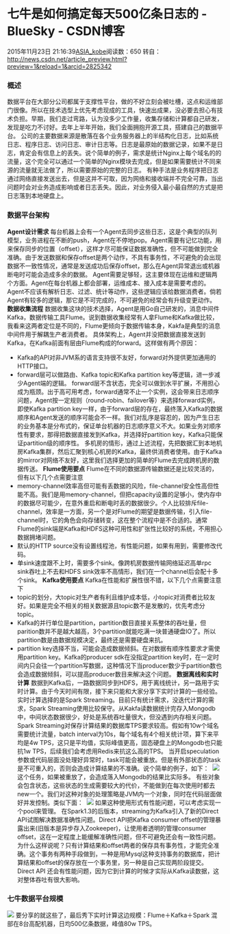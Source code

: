 # 七牛是如何搞定每天500亿条日志的 - BlueSky - CSDN博客
2015年11月23日 21:16:39[ASIA_kobe](https://me.csdn.net/ASIA_kobe)阅读数：650
转自：http://news.csdn.net/article_preview.html?preview=1&reload=1&arcid=2825342
### 概述
数据平台在大部分公司都属于支撑性平台，做的不好立刻会被吐槽，这点和运维部门很像。所以在技术选型上优先考虑现成的工具，快速出成果，没必要去担心有技术负担。早期，我们走过弯路，认为没多少工作量，收集存储和计算都自己研发，发现是吃力不讨好。去年上半年开始，我们全面拥抱开源工具，搭建自己的数据平台。
公司的主要数据来源是散落在各个业务服务器上的半结构化日志，比如系统日志、程序日志、访问日志、审计日志等。日志是最原始的数据记录，如果不是日志，肯定会有信息上的丢失。说个简单的例子，需求是统计Nginx上每个域名的的流量，这个完全可以通过一个简单的Nginx模块去完成，但是如果需要统计不同来源的流量就无法做了，所以需要原始的完整的日志。
有种手法是业务程序把日志通过网络直接发送出去，但是这并不可取，因为网络和接收端并不完全可靠，当出问题时会对业务造成影响或者日志丢失。因此，对业务侵入最小最自然的方式是把日志落到本地硬盘上。
### 数据平台架构
**Agent设计需求**
每台机器上会有一个Agent去同步这些日志，这是个典型的队列模型，业务进程在不断的push，Agent在不停地pop。Agent需要有记忆功能，用来保存同步的位置（offset），这样才尽可能保证数据准确性，但不可能做到完全准确。由于发送数据和保存offset是两个动作，不具有事务性，不可避免的会出现数据不一致性情况，通常是发送成功后保存offset，那么在Agent异常退出或机器断电时可能会造成多余的数据。 Agent需要足够轻，这主要体现在运维和逻辑两个方面。Agent在每台机器上都会部署，运维成本、接入成本是需要考虑的。Agent不应该有解析日志、过滤、统计等动作，这些逻辑应该给数据消费者。倘若Agent有较多的逻辑，那它是不可完成的，不可避免的经常会有升级变更动作。
**数据收集流程**
数据收集这块的技术选择，Agent是用Go自己研发的，消息中间件Kafka，数据传输工具Flume。说到数据收集经常有人拿Flume和Kafka做比较，我看来这两者定位是不同的，Flume更倾向于数据传输本身，Kakfa是典型的消息中间件用于解耦生产者消费者。
具体架构上，Agent并没把数据直接发送到Kafka，在Kafka前面有层由Flume构成的forward。这样做有两个原因：
- Kafka的API对非JVM系的语言支持很不友好，forward对外提供更加通用的HTTP接口。
- forward层可以做路由、Kafka topic和Kafka partition key等逻辑，进一步减少Agent端的逻辑。
forward层不含状态，完全可以做到水平扩展，不用担心成为瓶颈。出于高可用考虑，forward通常不止一个实例，这会带来日志顺序问题，Agent按一定规则（round-robin、failover等）来选择forward实例，即使Kafka partition key一样，由于forward层的存在，最终落入Kafka的数据顺序和Agent发送的顺序可能会不一样。我们对乱序是容忍的，因为产生日志的业务基本是分布式的，保证单台机器的日志顺序意义不大。如果业务对顺序性有要求，那得把数据直接发到Kafka，并选择好partition
 key，Kafka只能保证partition级的顺序性。
多机房的情形，通过上述流程，先把数据汇到本地机房Kafka集群，然后汇聚到核心机房的Kafka，最终供消费者使用。由于Kafka的mirror对网络不友好，这里我们选择更加的简单的Flume去完成跨机房的数据传送。
**Flume使用要点**
Flume在不同的数据源传输数据还是比较灵活的，但有以下几个点需要注意
- memory-channel效率高但可能有丢数据的风险，file-channel安全性高但性能不高。我们是用memory-channel，但把capacity设置的足够小，使内存中的数据尽可能少，在意外重启和断电时丢的数据很少。个人比较排斥file-channel，效率是一方面，另一个是对Flume的期望是数据传输，引入file-channel时，它的角色会向存储转变，这在整个流程中是不合适的。通常Flume的sink端是Kafka和HDFS这种可用性和扩张性比较好的系统，不用担心数据拥堵问题。
- 默认的HTTP source没有设置线程池，有性能问题，如果有用到，需要修改代码。
- 单sink速度跟不上时，需要多个sink。像跨机房数据传输网络延迟高单rpc sink吞吐上不去和HDFS sink效率不高情形，我们在一个channel后会配十多个sink。
**Kafka使用要点**
Kafka在性能和扩展性很不错，以下几个点需要注意下
- topic的划分，大topic对生产者有利且维护成本低，小topic对消费者比较友好。如果是完全不相关的相关数据源且topic数不是发散的，优先考虑分topic。
- Kafka的并行单位是partition，partition数目直接关系整体的吞吐量，但parition数并不是越大越高，3个partition就能吃满一块普通硬盘IO了。所以partition数是由数据规模决定，最终还是需要硬盘来抗。
- partition key选择不当，可能会造成数据倾斜。在对数据有顺序性要求才需使用partition key。Kafka的producer sdk在没指定partition key时，在一定时间内只会往一个partition写数据，这种情况下当producer数少于partition数也会造成数据倾斜，可以提高producer数目来解决这个问题。
**数据离线和实时计算**
数据到Kafka后，一路数据同步到HDFS，用于离线统计，另一路用于实时计算。由于今天时间有限，接下来只能和大家分享下实时计算的一些经验。
实时计算选择的是Spark Streaming。目前只有统计需求，没迭代计算的需求，Spark Streaming使用比较保守。从Kakfa读数据统计完存入Mongodb中，中间状态数据很少，好处是系统吞吐量很大，但没遇到内存相关问题。
Spark Streaming对保存计算结果的数据库TPS要求较高。假如有10w个域名需要统计流量，batch interval为10s，每个域名有4个相关统计项，算下来平均是4w TPS，这只是平均值，实际峰值更高，固态硬盘上的Mongodb也只能抗1w TPS，后续我们会考虑用Redis来抗这么高的TPS。
当开启speculation参数或代码层面没处理好异常时，task可能会被重放。但是有外部状态的task是不可重入的，否则会造成计算结果的不准确。说个简单的例子，如下： 
![](http://img.ptcms.csdn.net/article/201507/31/55bb13f6526d3_middle.jpg?_=42354)
这个任务，如果被重放了，会造成落入Mongodb的结果比实际多。
有些对象会包含状态，这些状态的生成需要较大的代价，不能做到在每次使用时都去new一个。我们对这种对象的处理策略是JVM内一个对象，同时在代码层面做好并发控制。类似下面： 
![](http://img.ptcms.csdn.net/article/201507/30/55b9e2ac23530_middle.jpg?_=11633)
如果这种使用形式有性能问题，可以考虑实现一个pool来管理。
在Spark1.3的后版本，streaming为Kafka引入了新的Direct API试图解决数据准确性问题。Direct API把Kafka consumer offset的管理暴露出来(旧版本是异步存入Zookeeper)，让使用者透明的管理consumer offset，这在一定程度上能缓解准确性问题，但不可避免还会有一致性问题。为什么这样说呢？只有计算结果和offset两者的保存具有事务性，才能完全准确。这个事务有两种手段做到，一种是用Mysql这种支持事务的数据库，把计算结果和offset的保存放在一个事务里，另一种是自己实现两阶段提交。Direct
 API 还会有性能问题，因为它到计算的时候才实际从Kafka读数据，这对整体吞吐有很大影响。
### 七牛数据平台规模
![](http://img.ptcms.csdn.net/article/201507/30/55b9e2e933cf6_middle.jpg?_=65063)
要分享的就这些了，最后秀下实时计算这边规模：Flume＋Kafka＋Spark 混部在8台高配机器，日均500亿条数据，峰值80w TPS。 
